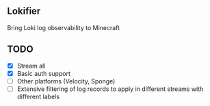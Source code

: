 ## Lokifier
Bring Loki log observability to Minecraft 

## TODO
- [x] Stream all
- [x] Basic auth support
- [ ] Other platforms (Velocity, Sponge)
- [ ] Extensive filtering of log records to apply in different streams with different labels